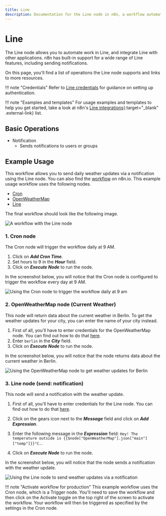 ```yaml
---
title: Line
description: Documentation for the Line node in n8n, a workflow automation platform. Includes details of operations and configuration, and links to examples and credentials information.
---
```


# Line

The Line node allows you to automate work in Line, and integrate Line with other applications. n8n has built-in support for a wide range of Line features, including sending notifications. 

On this page, you'll find a list of operations the Line node supports and links to more resources.

!!! note "Credentials"
    Refer to [Line credentials](/integrations/builtin/credentials/line/) for guidance on setting up authentication. 

!!! note "Examples and templates"
    For usage examples and templates to help you get started, take a look at n8n's [Line integrations](https://n8n.io/integrations/line/){:target="_blank" .external-link} list.


## Basic Operations

* Notification
    * Sends notifications to users or groups

## Example Usage

This workflow allows you to send daily weather updates via a notification using the Line node. You can also find the [workflow](https://n8n.io/workflows/773) on n8n.io. This example usage workflow uses the following nodes.
- [Cron](/integrations/builtin/core-nodes/n8n-nodes-base.cron/)
- [OpenWeatherMap](/integrations/builtin/app-nodes/n8n-nodes-base.openweathermap/)
- [Line]()

The final workflow should look like the following image.

![A workflow with the Line node](/_images/integrations/builtin/app-nodes/line/workflow.png)

### 1. Cron node

The Cron node will trigger the workflow daily at 9 AM.

1. Click on ***Add Cron Time***.
2. Set hours to 9 in the ***Hour*** field.
3. Click on ***Execute Node*** to run the node.

In the screenshot below, you will notice that the Cron node is configured to trigger the workflow every day at 9 AM.

![Using the Cron node to trigger the workflow daily at 9 am](/_images/integrations/builtin/app-nodes/line/cron_node.png)

### 2. OpenWeatherMap node (Current Weather)

This node will return data about the current weather in Berlin. To get the weather updates for your city, you can enter the name of your city instead.

1. First of all, you'll have to enter credentials for the OpenWeatherMap node. You can find out how to do that [here](/integrations/builtin/credentials/openweathermap/).
2. Enter `berlin` in the ***City*** field.
3. Click on ***Execute Node*** to run the node.

In the screenshot below, you will notice that the node returns data about the current weather in Berlin.

![Using the OpenWeatherMap node to get weather updates for Berlin](/_images/integrations/builtin/app-nodes/line/openweathermap_node.png)

### 3. Line node (send: notification)

This node will send a notification with the weather update.

1. First of all, you'll have to enter credentials for the Line node. You can find out how to do that [here](/integrations/builtin/credentials/line/).
2. Click on the gears icon next to the ***Message*** field and click on ***Add Expression***.

3. Enter the following message in the ***Expression*** field: `Hey! The temperature outside is {{$node["OpenWeatherMap"].json["main"]["temp"]}}°C.`.
4. Click on ***Execute Node*** to run the node.


In the screenshot below, you will notice that the node sends a notification with the weather update.

![Using the Line node to send weather updates via a notification](/_images/integrations/builtin/app-nodes/line/line_node.png)

!!! note "Activate workflow for production"
    This example workflow uses the Cron node, which is a Trigger node. You'll need to save the workflow and then click on the Activate toggle on the top right of the screen to activate the workflow. Your workflow will then be triggered as specified by the settings in the Cron node.


